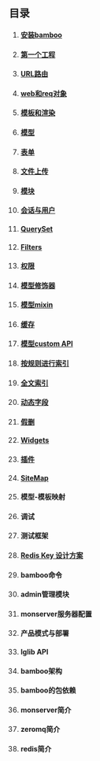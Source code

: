 ## 目录

1. #### [安装bamboo](安装bamboo.md)

1. #### [第一个工程](第一个工程.md)

1. #### [URL路由](URL路由.md)

1. #### [web和req对象](web和req对象.md)

1. #### [模板和渲染](模板和渲染.md)

1. #### [模型](模型.md)

1. #### [表单](表单.md)

1. #### [文件上传](文件上传.md)

1. #### [模块](模块.md)

1. #### [会话与用户](会话与用户.md)

1. #### [QuerySet](QuerySet.md)

1. #### [Filters](Filters.md)

1. #### [权限](权限.md)

1. #### [模型修饰器](模型修饰器.md)

1. #### [模型mixin](模型mixin.md)

1. #### [缓存](缓存.md)

1. #### [模型custom API](模型customAPI.md)

1. #### [按规则进行索引](规则索引.md)

1. #### [全文索引](全文索引与搜索.md)

1. #### [动态字段](动态字段.md)

1. #### [假删](假删.md)

1. #### [Widgets](Widgets.md)

1. #### [插件](插件.md)

1. #### [SiteMap](SiteMap.md)

1. #### 模型-模板映射

1. #### 调试

1. #### 测试框架

1. #### [Redis Key 设计方案](RedisKey设计方案.md)

1. #### bamboo命令

1. #### admin管理模块

1. #### monserver服务器配置

1. #### 产品模式与部署

1. #### lglib API

1. #### bamboo架构

1. #### bamboo的包依赖

1. #### monserver简介

1. #### zeromq简介

1. #### redis简介



